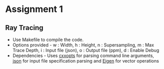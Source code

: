 # Assignment 1

## Ray Tracing

- Use Makefile to compile the code.
- Options provided - w : Width, h : Height, n : Supersampling, m : Max Trace Depth, i : Input file (json), o : Output file (ppm), d : Enable Debug
- Dependencies - Uses [cxxopts](https://github.com/jarro2783/cxxopts) for parsing command line arguments, [json](https://github.com/nlohmann/json/) for input file specification parsing and [Eigen](http://eigen.tuxfamily.org/index.php?title=Main_Page) for vector operations